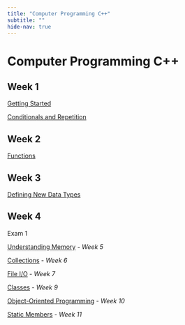 ```yaml
---
title: "Computer Programming C++"
subtitle: ""
hide-nav: true
---
```


# Computer Programming C++

## Week 1

[Getting Started](/appel/computer-programming-cpp/getting-started)

[Conditionals and Repetition](/appel/computer-programming-cpp/conditionals-and-repetition)

## Week 2

[Functions](/appel/computer-programming-cpp/functions)

## Week 3

[Defining New Data Types](/appel/computer-programming-cpp/defining-new-data-types)

## Week 4

Exam 1

[Understanding Memory](/appel/computer-programming-cpp/understanding-memory) - _Week 5_

[Collections](/appel/computer-programming-cpp/collections) - _Week 6_

[File I/O](/appel/computer-programming-cpp/file-io) - _Week 7_

[Classes](/appel/computer-programming-cpp/classes) - _Week 9_

[Object-Oriented Programming](/appel/computer-programming-cpp/object-oriented-programming) - _Week 10_

[Static Members](/appel/computer-programming-cpp/static-members) - _Week 11_
